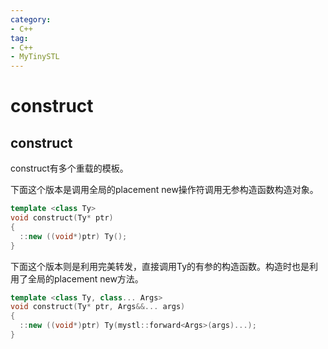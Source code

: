 ```yaml
---
category: 
- C++
tag:
- C++
- MyTinySTL
---
```



# construct

## construct

construct有多个重载的模板。

下面这个版本是调用全局的placement new操作符调用无参构造函数构造对象。

```cpp
template <class Ty>
void construct(Ty* ptr)
{
  ::new ((void*)ptr) Ty();
}
```

下面这个版本则是利用完美转发，直接调用Ty的有参的构造函数。构造时也是利用了全局的placement new方法。
```cpp
template <class Ty, class... Args>
void construct(Ty* ptr, Args&&... args)
{
  ::new ((void*)ptr) Ty(mystl::forward<Args>(args)...);
}
```